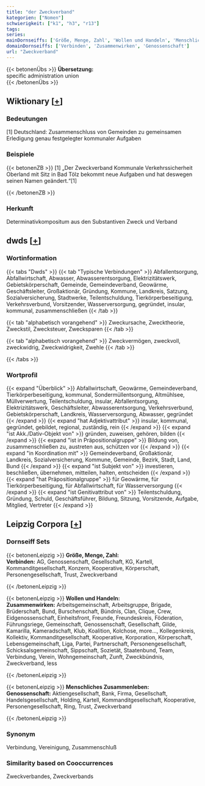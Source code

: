 ```yaml
---
title: "der Zweckverband"
kategorien: ["Nomen"]
schwierigkeit: ["k1", "h3", "r13"]
tags:
series:
mainDornseiffs: ['Größe, Menge, Zahl', 'Wollen und Handeln', 'Menschliches Zusammenleben']
domainDornseiffs: ['Verbinden', 'Zusammenwirken', 'Genossenschaft']
url: "Zweckverband"
---
```


{{< betonenÜbs >}}
**Übersetzung:**  
specific administration union  
{{< /betonenÜbs >}}

## Wiktionary [[+](https://de.wiktionary.org/wiki/Zweckverband)]

### Bedeutungen
[1] Deutschland: Zusammenschluss von Gemeinden zu gemeinsamen Erledigung genau festgelegter kommunaler Aufgaben  

### Beispiele
{{< betonenZB >}}
[1] „Der Zweckverband Kommunale Verkehrssicherheit Oberland mit Sitz in Bad Tölz bekommt neue Aufgaben und hat deswegen seinen Namen geändert.“[1]  

{{< /betonenZB >}}
### Herkunft
Determinativkompositum aus den Substantiven Zweck und Verband  



## dwds [[+](https://www.dwds.de/wb/Zweckverband)]

### Wortinformation
{{< tabs "Dwds" >}}
{{< tab "Typische Verbindungen" >}}
Abfallentsorgung, Abfallwirtschaft, Abwasser, Abwasserentsorgung, Elektrizitätswerk, Gebietskörperschaft, Gemeinde, Gemeindeverband, Geowärme, Geschäftsleiter, Großaktionär, Gründung, Kommune, Landkreis, Satzung, Sozialversicherung, Stadtwerke, Teilentschuldung, Tierkörperbeseitigung, Verkehrsverbund, Vorsitzender, Wasserversorgung, gegründet, insular, kommunal, zusammenschließen
{{< /tab >}}

{{< tab "alphabetisch vorangehend" >}}
Zweckursache, Zwecktheorie, Zweckstil, Zwecksteuer, Zwecksparen
{{< /tab >}}

{{< tab "alphabetisch vorangehend" >}}
Zweckvermögen, zweckvoll, zweckwidrig, Zweckwidrigkeit, Zwehle
{{< /tab >}}

{{< /tabs >}}

### Wortprofil
{{< expand "Überblick" >}} Abfallwirtschaft, Geowärme, Gemeindeverband, Tierkörperbeseitigung, kommunal, Sondermüllentsorgung, Altmühlsee, Müllverwertung, Teilentschuldung, insular, Abfallentsorgung, Elektrizitätswerk, Geschäftsleiter, Abwasserentsorgung, Verkehrsverbund, Gebietskörperschaft, Landkreis, Wasserversorgung, Abwasser, gegründet {{< /expand >}}
{{< expand "hat Adjektivattribut" >}} insular, kommunal, gegründet, gebildet, regional, zuständig, rein {{< /expand >}}
{{< expand "ist Akk./Dativ-Objekt von" >}} gründen, zuweisen, gehören, bilden {{< /expand >}}
{{< expand "ist in Präpositionalgruppe" >}} Bildung von, zusammenschließen zu, austreten aus, schützen vor {{< /expand >}}
{{< expand "in Koordination mit" >}} Gemeindeverband, Großaktionär, Landkreis, Sozialversicherung, Kommune, Gemeinde, Bezirk, Stadt, Land, Bund {{< /expand >}}
{{< expand "ist Subjekt von" >}} investieren, beschließen, übernehmen, mitteilen, halten, entscheiden {{< /expand >}}
{{< expand "hat Präpositionalgruppe" >}} für Geowärme, für Tierkörperbeseitigung, für Abfallwirtschaft, für Wasserversorgung {{< /expand >}}
{{< expand "ist Genitivattribut von" >}} Teilentschuldung, Gründung, Schuld, Geschäftsführer, Bildung, Sitzung, Vorsitzende, Aufgabe, Mitglied, Vertreter {{< /expand >}}

## Leipzig Corpora [[+](https://corpora.uni-leipzig.de/en/res?word=Zweckverband&corpusId=deu_newscrawl-public_2018)]

### Dornseiff Sets
{{< betonenLeipzig >}}
**Größe, Menge, Zahl:**  
**Verbinden:** AG, Genossenschaft, Gesellschaft, KG, Kartell, Kommanditgesellschaft, Konzern, Kooperative, Körperschaft, Personengesellschaft, Trust, Zweckverband  

{{< /betonenLeipzig >}}


{{< betonenLeipzig >}}
**Wollen und Handeln:**  
**Zusammenwirken:** Arbeitsgemeinschaft, Arbeitsgruppe, Brigade, Brüderschaft, Bund, Burschenschaft, Bündnis, Clan, Clique, Crew, Eidgenossenschaft, Einheitsfront, Freunde, Freundeskreis, Föderation, Führungsriege, Gemeinschaft, Genossenschaft, Gesellschaft, Gilde, Kamarilla, Kameradschaft, Klub, Koalition, Kolchose, more..., Kollegenkreis, Kollektiv, Kommanditgesellschaft, Kooperative, Korporation, Körperschaft, Lebensgemeinschaft, Liga, Partei, Partnerschaft, Personengesellschaft, Schicksalsgemeinschaft, Sippschaft, Sozietät, Staatenbund, Team, Verbindung, Verein, Wohngemeinschaft, Zunft, Zweckbündnis, Zweckverband, less  

{{< /betonenLeipzig >}}


{{< betonenLeipzig >}}
**Menschliches Zusammenleben:**  
**Genossenschaft:** Aktiengesellschaft, Bank, Firma, Gesellschaft, Handelsgesellschaft, Holding, Kartell, Kommanditgesellschaft, Kooperative, Personengesellschaft, Ring, Trust, Zweckverband  

{{< /betonenLeipzig >}}

### Synonym
Verbindung, Vereinigung, Zusammenschluß


### Similarity based on Cooccurrences
Zweckverbandes, Zweckverbands

